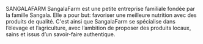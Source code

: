 SANGALAFARM 
SangalaFarm est une petite entreprise familiale fondée par la famille Sangala. 
Elle a pour but: favoriser une meilleure nutrition avec des produits de qualité.
C'est ainsi que SangalaFarm se spécialise dans l’élevage et l’agriculture, avec l’ambition de proposer des produits locaux, sains et issus d’un savoir-faire authentique.

